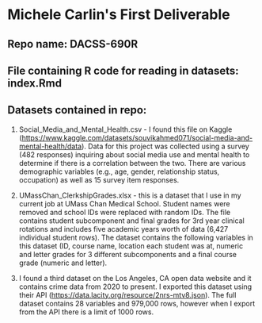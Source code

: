# Michele Carlin's First Deliverable

## Repo name: DACSS-690R

## File containing R code for reading in datasets: index.Rmd

## Datasets contained in repo:
1. Social_Media_and_Mental_Health.csv - I found this file on Kaggle (https://www.kaggle.com/datasets/souvikahmed071/social-media-and-mental-health/data). Data for this project was collected using a survey (482 responses) inquiring about social media use and mental health to determine if there is a correlation between the two. There are various demographic variables (e.g., age, gender, relationship status, occupation) as well as 15 survey item responses. 

2. UMassChan_ClerkshipGrades.xlsx - this is a dataset that I use in my current job at UMass Chan Medical School. Student names were removed and school IDs were replaced with random IDs. The file contains student subcomponent and final grades for 3rd year clinical rotations and includes five academic years worth of data (6,427 individual student rows). The dataset contains the following variables in this dataset (ID, course name, location each student was at, numeric and letter grades for 3 different subcomponents and a final course grade (numeric and letter).  

3. I found a third dataset on the Los Angeles, CA open data website and it contains crime data from 2020 to present. I exported this dataset using their API (https://data.lacity.org/resource/2nrs-mtv8.json). The full dataset contains 28 variables and 979,000 rows, however when I export from the API there is a limit of 1000 rows. 
